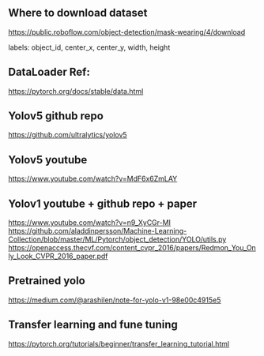 ## Where to download dataset

https://public.roboflow.com/object-detection/mask-wearing/4/download

labels:
object_id, center_x, center_y, width, height

## DataLoader Ref:

https://pytorch.org/docs/stable/data.html

## Yolov5 github repo

https://github.com/ultralytics/yolov5

## Yolov5 youtube

https://www.youtube.com/watch?v=MdF6x6ZmLAY

## Yolov1 youtube + github repo + paper

https://www.youtube.com/watch?v=n9_XyCGr-MI
https://github.com/aladdinpersson/Machine-Learning-Collection/blob/master/ML/Pytorch/object_detection/YOLO/utils.py
https://openaccess.thecvf.com/content_cvpr_2016/papers/Redmon_You_Only_Look_CVPR_2016_paper.pdf

## Pretrained yolo

https://medium.com/@arashilen/note-for-yolo-v1-98e00c4915e5

## Transfer learning and fune tuning

https://pytorch.org/tutorials/beginner/transfer_learning_tutorial.html
